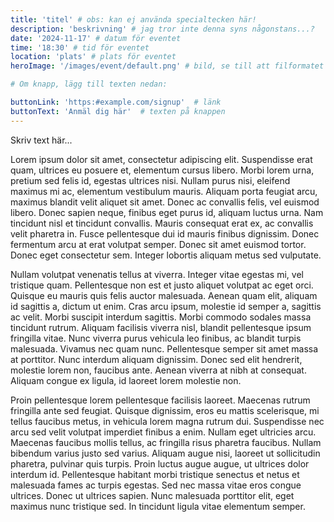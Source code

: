 ```yaml
---
title: 'titel' # obs: kan ej använda specialtecken här!
description: 'beskrivning' # jag tror inte denna syns någonstans...?
date: '2024-11-17' # datum för eventet
time: '18:30' # tid för eventet
location: 'plats' # plats för eventet
heroImage: '/images/event/default.png' # bild, se till att filformatet blir rätt!

# Om knapp, lägg till texten nedan:

buttonLink: 'https:#example.com/signup'  # länk
buttonText: 'Anmäl dig här'  # texten på knappen
---
```


Skriv text här...

Lorem ipsum dolor sit amet, consectetur adipiscing elit. Suspendisse erat quam, ultrices eu posuere et, elementum cursus libero. Morbi lorem urna, pretium sed felis id, egestas ultrices nisi. Nullam purus nisi, eleifend maximus mi ac, elementum vestibulum mauris. Aliquam porta feugiat arcu, maximus blandit velit aliquet sit amet. Donec ac convallis felis, vel euismod libero. Donec sapien neque, finibus eget purus id, aliquam luctus urna. Nam tincidunt nisl et tincidunt convallis. Mauris consequat erat ex, ac convallis velit pharetra in. Fusce pellentesque dui id mauris finibus dignissim. Donec fermentum arcu at erat volutpat semper. Donec sit amet euismod tortor. Donec eget consectetur sem. Integer lobortis aliquam metus sed vulputate.

Nullam volutpat venenatis tellus at viverra. Integer vitae egestas mi, vel tristique quam. Pellentesque non est et justo aliquet volutpat ac eget orci. Quisque eu mauris quis felis auctor malesuada. Aenean quam elit, aliquam id sagittis a, dictum ut enim. Cras arcu ipsum, molestie id semper a, sagittis ac velit. Morbi suscipit interdum sagittis. Morbi commodo sodales massa tincidunt rutrum. Aliquam facilisis viverra nisl, blandit pellentesque ipsum fringilla vitae. Nunc viverra purus vehicula leo finibus, ac blandit turpis malesuada. Vivamus nec quam nunc. Pellentesque semper sit amet massa at porttitor. Nunc interdum aliquam dignissim. Donec sed elit hendrerit, molestie lorem non, faucibus ante. Aenean viverra at nibh at consequat. Aliquam congue ex ligula, id laoreet lorem molestie non.

Proin pellentesque lorem pellentesque facilisis laoreet. Maecenas rutrum fringilla ante sed feugiat. Quisque dignissim, eros eu mattis scelerisque, mi tellus faucibus metus, in vehicula lorem magna rutrum dui. Suspendisse nec arcu sed velit volutpat imperdiet finibus a enim. Nullam eget ultricies arcu. Maecenas faucibus mollis tellus, ac fringilla risus pharetra faucibus. Nullam bibendum varius justo sed varius. Aliquam augue nisi, laoreet ut sollicitudin pharetra, pulvinar quis turpis. Proin luctus augue augue, ut ultrices dolor interdum id. Pellentesque habitant morbi tristique senectus et netus et malesuada fames ac turpis egestas. Sed nec massa vitae eros congue ultrices. Donec ut ultrices sapien. Nunc malesuada porttitor elit, eget maximus nunc tristique sed. In tincidunt ligula vitae elementum semper.